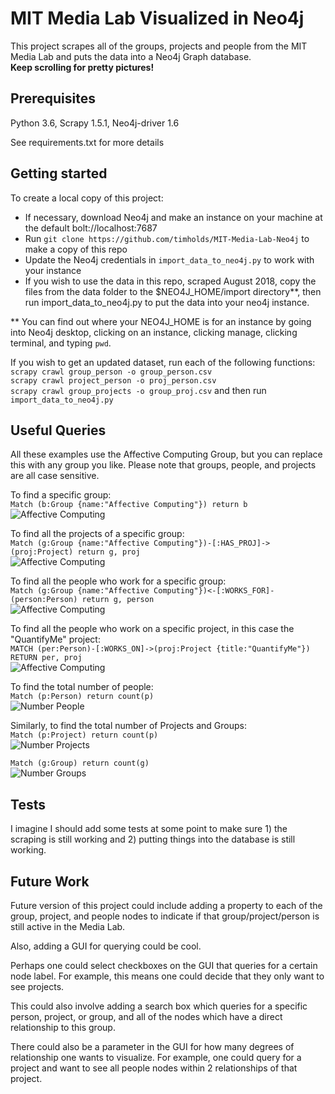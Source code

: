 # MIT Media Lab Visualized in Neo4j
This project scrapes all of the groups, projects and people from the MIT Media Lab and puts the data into a Neo4j Graph database. <br />
**Keep scrolling for pretty pictures!**

## Prerequisites
Python 3.6,
Scrapy 1.5.1,
Neo4j-driver 1.6

See requirements.txt for more details

## Getting started
To create a local copy of this project:

* If necessary, download Neo4j and make an instance on your machine at the default bolt://localhost:7687
* Run `git clone https://github.com/timholds/MIT-Media-Lab-Neo4j` to make a copy of this repo
* Update the Neo4j credentials in `import_data_to_neo4j.py` to work with your instance
* If you wish to use the data in this repo, scraped August 2018, copy the files from the data folder to the $NEO4J_HOME/import directory**, then 
run import_data_to_neo4j.py to put the data into your neo4j instance. 

** You can find out where your NEO4J_HOME is for an instance by going into Neo4j desktop, clicking on an instance, clicking manage, clicking terminal, and typing `pwd`. 

If you wish to get an updated dataset, run each of the following functions: <br />
`scrapy crawl group_person -o group_person.csv` <br />
`scrapy crawl project_person -o proj_person.csv` <br />
`scrapy crawl group_projects -o group_proj.csv` and then run <br /> 
`import_data_to_neo4j.py`

## Useful Queries
All these examples use the Affective Computing Group, but you can replace this with any group you like. Please note that 
groups, people, and projects are all case sensitive.

To find a specific group: <br />
`Match (b:Group {name:"Affective Computing"}) return b` <br />
![Affective Computing](https://github.com/timholds/MIT-Media-Lab-Neo4j/blob/master/Screenshots/affective_computing.png)<br />

To find all the projects of a specific group: <br />
`Match (g:Group {name:"Affective Computing"})-[:HAS_PROJ]->(proj:Project) return g, proj` <br />
![Affective Computing](https://github.com/timholds/MIT-Media-Lab-Neo4j/blob/master/Screenshots/affective_computing_projects.png)<br />

To find all the people who work for a specific group: <br />
`Match (g:Group {name:"Affective Computing"})<-[:WORKS_FOR]-(person:Person) return g, person` <br />
![Affective Computing](https://github.com/timholds/MIT-Media-Lab-Neo4j/blob/master/Screenshots/affective_computing_people.png)<br />

To find all the people who work on a specific project, in this case the "QuantifyMe" project: <br />
`MATCH (per:Person)-[:WORKS_ON]->(proj:Project {title:"QuantifyMe"}) RETURN per, proj` <br />
![Affective Computing](https://github.com/timholds/MIT-Media-Lab-Neo4j/blob/master/Screenshots/quantify_me_proj.png)<br />


To find the total number of people: <br />
 `Match (p:Person) return count(p)` <br />
![Number People](https://github.com/timholds/MIT-Media-Lab-Neo4j/blob/master/Screenshots/number_people.png)<br />

Similarly, to find the total number of Projects and Groups: <br />
`Match (p:Project) return count(p)` <br />
![Number Projects](https://github.com/timholds/MIT-Media-Lab-Neo4j/blob/master/Screenshots/number_projects.png)<br />

`Match (g:Group) return count(g)`  <br />
![Number Groups](https://github.com/timholds/MIT-Media-Lab-Neo4j/blob/master/Screenshots/number_groups.png) <br />

## Tests
I imagine I should add some tests at some point to make sure 1) the scraping is still working and 2) putting things into the database is still working.

## Future Work
Future version of this project could include adding a property to each of the group, project, and people nodes to indicate if that group/project/person is still active in the Media Lab.

Also, adding a GUI for querying could be cool.

Perhaps one could select checkboxes on the GUI that queries for a certain node label. For example, this means one could decide that they only want to see projects.

This could also involve adding a search box which queries for a specific person, project, or group, and all of the nodes which have a direct relationship to this group.

There could also be a parameter in the GUI for how many degrees of relationship one wants to visualize. For example, one could query for a project and want to see all people nodes within 2 relationships of that project.
